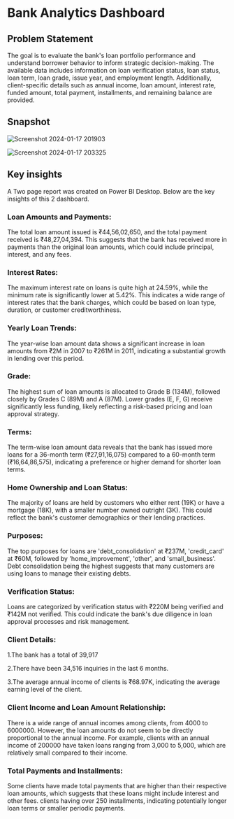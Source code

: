 # Bank Analytics Dashboard

## Problem Statement
The goal is to evaluate the bank's loan portfolio performance and understand borrower behavior to inform strategic decision-making. The available data includes information on loan verification status, loan status, loan term, loan grade, issue year, and employment length. Additionally, client-specific details such as annual income, loan amount, interest rate, funded amount, total payment, installments, and remaining balance are provided.

## Snapshot
![Screenshot 2024-01-17 201903](https://github.com/missrakhi/Bank-Analytics-Project/assets/154977141/ea78eda2-bb20-460f-8d8f-7503d61b0494)

![Screenshot 2024-01-17 203325](https://github.com/missrakhi/Bank-Analytics-Project/assets/154977141/3fc58097-40f7-44f6-bfa7-47d7c24e755c)


## Key insights
A Two page report was created on Power BI Desktop. Below are the key insights of this 2 dashboard.
### Loan Amounts and Payments: 
The total loan amount issued is ₹44,56,02,650, and the total payment received is ₹48,27,04,394. This suggests that the bank has received more in payments than the original loan amounts, which could include principal, interest, and any fees.
### Interest Rates: 
The maximum interest rate on loans is quite high at 24.59%, while the minimum rate is significantly lower at 5.42%. This indicates a wide range of interest rates that the bank charges, which could be based on loan type, duration, or customer creditworthiness.
### Yearly Loan Trends:
 The year-wise loan amount data shows a significant increase in loan amounts from ₹2M in 2007 to ₹261M in 2011, indicating a substantial growth in lending over this period.
### Grade: 
The highest sum of loan amounts is allocated to Grade B (134M), followed closely by Grades C (89M) and A (87M). Lower grades (E, F, G) receive significantly less funding, likely reflecting a risk-based pricing and loan approval strategy.
### Terms: 
The term-wise loan amount data reveals that the bank has issued more loans for a 36-month term (₹27,91,16,075) compared to a 60-month term (₹16,64,86,575), indicating a preference or higher demand for shorter loan terms.
### Home Ownership and Loan Status: 
The majority of loans are held by customers who either rent (19K) or have a mortgage (18K), with a smaller number owned outright (3K). This could reflect the bank's customer demographics or their lending practices.
### Purposes: 
The top purposes for loans are 'debt_consolidation' at ₹237M, 'credit_card' at ₹60M, followed by 'home_improvement', 'other', and 'small_business'. Debt consolidation being the highest suggests that many customers are using loans to manage their existing debts.
### Verification Status: 
Loans are categorized by verification status with ₹220M being verified and ₹142M not verified. This could indicate the bank's due diligence in loan approval processes and risk management.
### Client Details: 
1.The bank has a total of 39,917 

2.There have been 34,516 inquiries in the last 6 months.

3.The average annual income of clients is ₹68.97K, indicating the average earning level of the client.

### Client Income and Loan Amount Relationship: 
There is a wide range of annual incomes among clients, from 4000 to 6000000. However, the loan amounts do not seem to be directly proportional to the annual income. For example, clients with an annual income of 200000 have taken loans ranging from 3,000 to 5,000, which are relatively small compared to their income.
### Total Payments and Installments: 
Some clients have made total payments that are higher than their respective loan amounts, which suggests that these loans might include interest and other fees. clients having over 250 installments, indicating potentially longer loan terms or smaller periodic payments.







